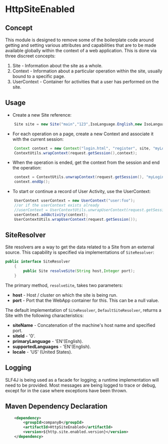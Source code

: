 # HttpSiteEnabled

## Concept
This module is designed to remove some of the boilerplate code around getting and setting various attributes and capabilities
that are to be made available globally within the context of a web application. This is done via three discreet concepts:
  1. Site - Information about the site as a whole.
  2. Context - Information about a particular operation within the site, usually bound to a specific page.
  3. UserContext - Container for activities that a user has performed on the site.

## Usage
  * Create a new Site reference:
```java
    Site site = new Site("main","123",IsoLanguage.English,new IsoLanguage[]{IsoLanguage.Abkhazian,IsoLanguage.Afan_Oromo,IsoLanguage.Afrikaans},IsoLocale.UnitedStates);
```
  * For each operation on a page, create a new Context and associate it with the current session:
```java
    Context context = new Context("login.html", "register", site, "myLogin");
    ContextUtils.wrapContext(request.getSession(),context);
```
  * When the operation is ended, get the context from the session and end the operation:
```java
    context = ContextUtils.unwrapContext(request.getSession(), "myLogin");
    context.endOp();
```
  * To start or continue a record of User Activity, use the UserContext:
```java
    UserContext userContext = new UserContext("user:foo");
    //or if the userContext exists already
    //userContext = UserContextUtils.unwrapUserContext(request.getSession());
    userContext.addActivity(context);
    UserContextUtils.wrapUserContext(request.getSession());
```

## SiteResolver
Site resolvers are a way to get the data related to a Site from an external source.
This capability is specified via implementations of `SiteResolver`:
```java
public interface SiteResolver
    {
        public Site resolveSite(String host,Integer port);
    }
```
The primary method, `resolveSite`, takes two parameters:
*   **host** - Host / cluster on which the site is being run.
*   **port** - Port that the WebApp container for this. This can be a null value.

The default implementation of `SiteResolver`, `DefaultSiteResolver`, returns a Site with the following characteristics:
*   **siteName** - Concatenation of the machine's host name and specified port.
*   **siteId**  - '0'.
*   **primaryLanguage** - 'EN'(English).
*   **supportedLanguages** - 'EN'(English).
*   **locale** - 'US' (United States).

## Logging
SLF4J is being used as a facade for logging; a runtime implementation will need to be provided.
Most messages are being logged to trace or debug, except for in the case where exceptions have been thrown.

## Maven Dependency Declaration
```xml
    <dependency>
        <groupId>companyB</groupId>
        <artifactId>HttpSiteEnabled</artifactId>
        <version>${http.site.enabled.version}</version>
    </dependency>
```
